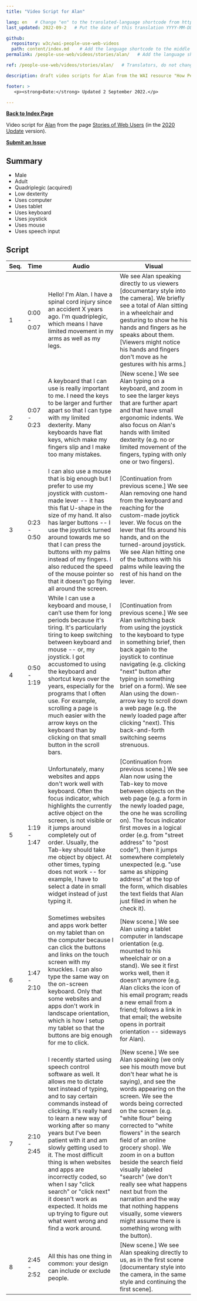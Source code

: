 ```yaml
---
title: "Video Script for Alan"

lang: en   # Change "en" to the translated-language shortcode from https://www.iana.org/assignments/language-subtag-registry/language-subtag-registry
last_updated: 2022-09-2   # Put the date of this translation YYYY-MM-DD (with month in the middle)

github:
  repository: w3c/wai-people-use-web-videos
  path: content/index.md    # Add the language shortcode to the middle of the filename, for example: content/index.fr.md
permalink: /people-use-web/videos/stories/alan/   # Add the language shortcode to the end, with no slash at end, for example: /link/to/page/fr

ref: /people-use-web/videos/stories/alan/   # Translators, do not change this

description: draft video scripts for Alan from the WAI resource "How People with Disabilities Use the Web"

footer: >
   <p><strong>Date:</strong> Updated 2 September 2022.</p>

---
```


**[Back to Index Page](../../)**

Video script for [Alan](https://deploy-preview-113--wai-people-use-web.netlify.app/people-use-web/user-stories-one/) from the page [Stories of Web Users](https://deploy-preview-113--wai-people-use-web.netlify.app/people-use-web/user-stories/) (in the [2020 Update](https://github.com/w3c/wai-people-use-web/wiki/Persona-development) version).

**[Submit an Issue](https://github.com/w3c/wai-people-use-web-videos/issues/new?title=[Alan])**

## Summary

* Male
* Adult
* Quadriplegic (acquired)
* Low dexterity
* Uses computer
* Uses tablet
* Uses keyboard
* Uses joystick
* Uses mouse
* Uses speech input

## Script

| Seq. | Time | Audio | Visual |
| --- | --- | --- | --- |
| 1 | 0:00 - 0:07 | Hello! I'm Alan. I have a spinal cord injury since an accident X years ago. I'm quadriplegic, which means I have limited movement in my arms as well as my legs. | We see Alan speaking directly to us viewers [documentary style into the camera]. We briefly see a total of Alan sitting in a wheelchair and gesturing to show he his hands and fingers as he speaks about them. [Viewers might notice his hands and fingers don't move as he gestures with his arms.] |
| 2 | 0:07 - 0:23 | A keyboard that I can use is really important to me. I need the keys to be larger and further apart so that I can type with my limited dexterity. Many keyboards have flat keys, which make my fingers slip and I make too many mistakes. | [New scene.] We see Alan typing on a keyboard, and zoom in to see the larger keys that are further apart and that have small ergonomic indents. We also focus on Alan's hands with limited dexterity (e.g. no or limited movement of the fingers, typing with only one or two fingers). |
| 3 | 0:23 - 0:50 | I can also use a mouse that is big enough but I prefer to use my joystick with custom-made lever -- it has this flat U-shape in the size of my hand. It also has larger buttons -- I use the joystick turned around towards me so that I can press the buttons with my palms instead of my fingers. I also reduced the speed of the mouse pointer so that it doesn't go flying all around the screen. | [Continuation from previous scene.] We see Alan removing one hand from the keyboard and reaching for the custom-made joytick lever. We focus on the lever that fits around his hands, and on the turned-around joystick. We see Alan hitting one of the buttons with his palms while leaving the rest of his hand on the lever. |
| 4 | 0:50 - 1:19 | While I can use a keyboard and mouse, I can’t use them for long periods because it's tiring. It's particularly tiring to keep switching between keyboard and mouse -- or, my joystick. I got accustomed to using the keyboard and shortcut keys over the years, especially for the programs that I often use. For example, scrolling a page is much easier with the arrow keys on the keyboard than by clicking on that small button in the scroll bars. | [Continuation from previous scene.] We see Alan switching back from using the joystick to the keyboard to type in something brief, then back again to the joystick to continue navigating (e.g. clicking "next" button after typing in something brief on a form). We see Alan using the down-arrow key to scroll down a web page (e.g. the newly loaded page after clicking "next). This back-and-forth switching seems strenuous. |
| 5 | 1:19 - 1:47 | Unfortunately, many websites and apps don't work well with keyboard. Often the focus indicator, which highlights the currently active object on the screen, is not visible or it jumps around completely out of order. Usually, the Tab-key should take me object by object. At other times, typing does not work -- for example, I have to select a date in small widget instead of just typing it. | [Continuation from previous scene.] We see Alan now using the Tab-key to move between objects on the web page (e.g. a form in the newly loaded page, the one he was scrolling on). The focus indicator first moves in a logical order (e.g. from "street address" to "post code"), then it jumps somewhere completely unexpected (e.g. "use same as shipping address" at the top of the form, which disables the text fields that Alan just filled in when he check it). |
| 6 | 1:47 - 2:10 | Sometimes websites and apps work better on my tablet than on the computer because I can click the buttons and links on the touch screen with my knuckles. I can also type the same way on the on-screen keyboard. Only that some websites and apps don't work in landscape orientation, which is how I setup my tablet so that the buttons are big enough for me to click. | [New scene.] We see Alan using a tablet computer in landscape orientation (e.g. mounted to his wheelchair or on a stand). We see it first works well, then it doesn't anymore (e.g. Alan clicks the icon of his email program; reads a new email from a friend; follows a link in that email; the website opens in portrait orientation -- sideways for Alan). |
| 7 | 2:10 - 2:45 | I recently started using speech control software as well. It allows me to dictate text instead of typing, and to say certain commands instead of clicking. It's really hard to learn a new way of working after so many years but I've been patient with it and am slowly getting used to it. The most difficult thing is when websites and apps are incorrectly coded, so when I say "click search" or "click next" it doesn't work as expected. It holds me up trying to figure out what went wrong and find a work around. | [New scene.] We see Alan speaking (we only see his mouth move but don't hear what he is saying), and see the words appearing on the screen. We see the words being corrected on the screen (e.g. "white flour" being corrected to "white flowers" in the search field of an online grocery shop). We zoom in on a button beside the search field visually labeled "search" (we don't really see what happens next but from the narration and the way that nothing happens visually, some viewers might assume there is something wrong with the button). |
| 8 | 2:45 - 2:52 | All this has one thing in common: your design can include or exclude people. | [New scene.] We see Alan speaking directly to us, as in the first scene [documentary style into the camera, in the same style and continuing the first scene]. |
